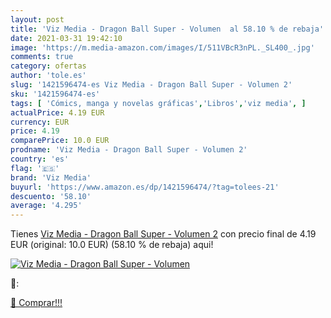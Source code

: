 ```yaml
---
layout: post
title: 'Viz Media - Dragon Ball Super - Volumen  al 58.10 % de rebaja'
date: 2021-03-31 19:42:10
image: 'https://m.media-amazon.com/images/I/511VBcR3nPL._SL400_.jpg'
comments: true
category: ofertas
author: 'tole.es'
slug: '1421596474-es Viz Media - Dragon Ball Super - Volumen 2'
sku: '1421596474-es'
tags: [ 'Cómics, manga y novelas gráficas','Libros','viz media', ]
actualPrice: 4.19 EUR
currency: EUR
price: 4.19
comparePrice: 10.0 EUR
prodname: 'Viz Media - Dragon Ball Super - Volumen 2'
country: 'es'
flag: '🇪🇸'
brand: 'Viz Media'
buyurl: 'https://www.amazon.es/dp/1421596474/?tag=tolees-21'
descuento: '58.10'
average: '4.295'
---
```


Tienes [Viz Media - Dragon Ball Super - Volumen 2](https://www.amazon.es/dp/1421596474/?tag=tolees-21) con precio final de  4.19 EUR (original: 10.0 EUR) (58.10 %  de rebaja) aqui!

[![Viz Media - Dragon Ball Super - Volumen ](https://m.media-amazon.com/images/I/511VBcR3nPL._SL400_.jpg)](https://www.amazon.es/dp/1421596474/?tag=tolees-21)

🔎:


[🛒 Comprar!!!](https://www.amazon.es/dp/1421596474/?tag=tolees-21)
